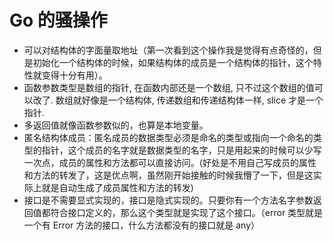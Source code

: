# Go 的骚操作

- 可以对结构体的字面量取地址（第一次看到这个操作我是觉得有点奇怪的，但是初始化一个结构体的时候，如果结构体的成员是一个结构体的指针，这个特性就变得十分有用）。
- 函数参数类型是数组的指针, 在函数内部还是一个数组, 只不过这个数组的值可以改了. 数组就好像是一个结构体, 传递数组和传递结构体一样, slice 才是一个指针.
- 多返回值就像函数参数似的，也算是本地变量。
- 匿名结构体成员：匿名成员的数据类型必须是命名的类型或指向一个命名的类型的指针，这个成员的名字就是数据类型的名字，只是用起来的时候可以少写一次点，成员的属性和方法都可以直接访问。(好处是不用自己写成员的属性和方法的转发了，这是优点啊，虽然刚开始接触的时候我懵了一下，但是这实际上就是自动生成了成员属性和方法的转发)
- 接口是不需要显式实现的，接口是隐式实现的。只要你有一个方法名字参数返回值都符合接口定义的，那么这个类型就是实现了这个接口。（error 类型就是一个有 Error 方法的接口，什么方法都没有的接口就是 any）
